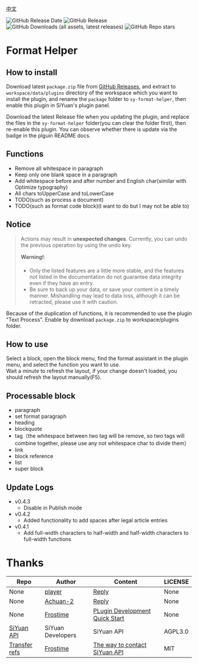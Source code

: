 [中文](https://github.com/emptylight370/sy-format-helper/blob/main/README_zh_CN.md)

![GitHub Release Date](https://img.shields.io/github/release-date/emptylight370/sy-format-helper?display_date=published_at&link=https%3A%2F%2Fgithub.com%2Femptylight370%2Fsy-format-helper/releases/latest)
![GitHub Release](https://img.shields.io/github/v/release/emptylight370/sy-format-helper?link=https%3A%2F%2Fgithub.com%2Femptylight370%2Fsy-format-helper/releases/latest)
![GitHub Downloads (all assets, latest releases)](https://img.shields.io/github/downloads/emptylight370/sy-format-helper/latest/total?link=https%3A%2F%2Fgithub.com%2Femptylight370%2Fsy-format-helper)
![GitHub Repo stars](https://img.shields.io/github/stars/emptylight370/sy-format-helper?link=https%3A%2F%2Fgithub.com%2Femptylight370%2Fsy-format-helper)

# Format Helper

## How to install

Download latest `package.zip` file from [GitHub Releases](https://github.com/emptylight370/sy-format-helper/releases/latest), and extract to `workspace/data/plugins` directory of the workspace which you want to install the plugin, and rename the `package` folder to `sy-format-helper`, then enable this plugin in SiYuan's plugin panel.

Download the latest Release file when you updating the plugin, and replace the files in the `sy-format-helper` folder(you can clear the folder first), then re-enable this plugin. You can observe whether there is update via the badge in the plguin README docs.

## Functions

- Remove all whitespace in paragraph
- Keep only one blank space in a paragraph
- Add whitespace before and after number and English char(similar with Optimize typography)
- All chars toUpperCase and toLowerCase
- TODO(such as process a document)
- TODO(such as format code block)(I want to do but I may not be able to)

## Notice

> Actions may result in **unexpected changes**. Currently, you can undo the previous operation by using the undo key.
>
> **Warning**❗:
>
> - Only the listed features are a little more stable, and the features not listed in the documentation do not guarantee data integrity even if they have an entry.
> - Be sure to back up your data, or save your content in a timely manner. Mishandling may lead to data loss, although it can be retracted, please use it with caution.

Because of the duplication of functions, it is recommended to use the plugin "Text Process". Enable by download `package.zip` to workspace/plugins folder.

## How to use

Select a block, open the block menu, find the format assistant in the plugin menu, and select the function you want to use.  
Wait a minute to refresh the layout, if your change doesn't loaded, you should refresh the layout manually(F5).

## Processable block

- paragraph
- set format paragraph
- heading
- blockquote
- tag（the whitespace between two tag will be remove, so two tags will combine together, please use any not whitespace char to divide them）
- link
- block reference
- list
- super block

## Update Logs

- v0.4.3
  - Disable in Publish mode
- v0.4.2
  - Added functionality to add spaces after legal article entries
- v0.4.1
  - Add full-width characters to half-width and half-width characters to full-width functions

# Thanks

| Repo                                                                         | Author                                        | Content                                                                                            | LICENSE |
| ---------------------------------------------------------------------------- | --------------------------------------------- | -------------------------------------------------------------------------------------------------- | ------- |
| None                                                                         | [player](https://ld246.com/member/player)     | [Reply](https://ld246.com/article/1734443320794/comment/1734444819260#comments)                    | None    |
| None                                                                         | [Achuan-2](https://ld246.com/member/Achuan-2) | [Reply](https://ld246.com/article/1734443320794/comment/1734451724612?r=EmptyLight#comments)       | None    |
| None                                                                         | [Frostime](https://ld246.com/member/Frostime) | [PLugin Development Quick Start](https://ld246.com/article/1723732790981)                          | None    |
| [SiYuan API](https://github.com/siyuan-note/siyuan/blob/master/API_zh_CN.md) | SiYuan Developers                             | SiYuan API                                                                                         | AGPL3.0 |
| [Transfer refs](https://github.com/frostime/sy-transfer-refs)                | [Frostime](https://github.com/frostime)       | [The way to contact SiYuan API](https://github.com/frostime/sy-transfer-refs/blob/main/src/api.ts) | MIT     |
